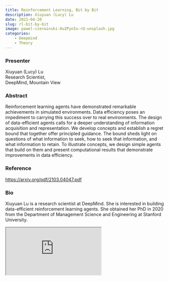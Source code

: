 ```yaml
---
title: Reinforcement Learning, Bit by Bit
description: Xiuyuan (Lucy) Lu
date: 2021-04-20
slug: rl-bit-by-bit
image: pawel-czerwinski-8uZPynIu-rQ-unsplash.jpg
categories:
    - Deepmind
    - Theory
---
```


### Presenter
<p>
    Xiuyuan (Lucy) Lu<br>
    Research Scientist,<br>
    DeepMind, Mountain View<br>
</p>

### Abstract
<p>
    Reinforcement learning agents have demonstrated remarkable achievements in simulated environments. Data efficiency poses an impediment to carrying this success over to real environments. The design of data-efficient agents calls for a deeper understanding of information acquisition and representation. We develop concepts and establish a regret bound that together offer principled guidance. The bound sheds light on questions of what information to seek, how to seek that information, and what information to retain. To illustrate concepts, we design simple agents that build on them and present computational results that demonstrate improvements in data efficiency.
</p>

### Reference
<a href="url">https://arxiv.org/pdf/2103.04047.pdf</a>

### Bio
<p>
    Xiuyuan Lu is a research scientist at DeepMind. She is interested in building data-efficient reinforcement learning agents. She obtained her PhD in 2020 from the Department of Management Science and Engineering at Stanford University.
</p>

<div class="video-wrapper">
    <iframe loading="lazy" 
            src="https://stanford.zoom.us/rec/play/m9BP7430B8jcl6iFRomPWjcXfMzjSXihSXlOcYLCUWP-9oYexMWU1Xb8Sfu1LSyEX0196LsWcmS3dSmq.EloRFp80gdQZDq-1?continueMode=true&_x_zm_rtaid=KV-j0mABQLqkJR5QUbWjSA.1618942041710.c4629d090448fa38d57f34556ef7427e&_x_zm_rhtaid=389"
            allowfullscreen 
            title="Zoom Video"
    >
    </iframe>
</div>
